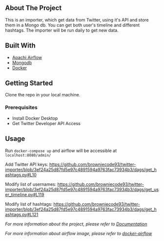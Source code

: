 <!-- ABOUT THE PROJECT -->
## About The Project

This is an importer, which get data from Twitter, using it's API and store them in a Mongo db. You can get both user's timeline and different hashtags.
The importer will be run daily to get new data.

## Built With

* [Apachi Airflow](https://airflow.apache.org/)
* [Mongodb](https://www.mongodb.com/)
* [Docker](https://www.docker.com/)


<!-- GETTING STARTED -->
## Getting Started

Clone the repo in your local machine.

### Prerequisites

* Install Docker Desktop
* Get Twitter Developer API Access

<!-- USAGE EXAMPLE -->
## Usage

Run `docker-compose up` and airflow will be accessible at `localhost:8080/admin/`

Add Twitter API keys:
https://github.com/browniecode93/twitter-importer/blob/3ef24a25d87fd5e97c4891594a9763fac73934b3/dags/get_hashtags.py#L10

Modify list of usernames:
https://github.com/browniecode93/twitter-importer/blob/3ef24a25d87fd5e97c4891594a9763fac73934b3/dags/get_user_timeline.py#L119

Modify list of hashtags:
https://github.com/browniecode93/twitter-importer/blob/3ef24a25d87fd5e97c4891594a9763fac73934b3/dags/get_hashtags.py#L121

_For more information about the project, please refer to [Documentation](https://medium.com/@f.dzhband/a-twitter-importer-for-user-timeline-and-hashtags-using-airflow-and-mongodb-52ce67ee37d0)_

_For more information about airflow image, please refer to [docker-airflow](https://github.com/puckel/docker-airflow)_
